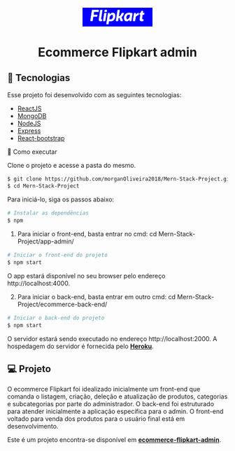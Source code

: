 <p align="center">
  <img alt="Flipkart" src=".github/logo.svg" width="160px">
</p>

<h1 align="center">
   Ecommerce Flipkart admin
</h1>

## 🧪 Tecnologias

Esse projeto foi desenvolvido com as seguintes tecnologias:

- [ReactJS](https://reactjs.org)
- [MongoDB](https://www.mongodb.com/)
- [NodeJS](https://www.typescriptlang.org/)
- [Express](https://expressjs.com/pt-br/)
- [React-bootstrap](https://react-bootstrap.github.io/)

🚀 Como executar

Clone o projeto e acesse a pasta do mesmo.

```bash
$ git clone https://github.com/morganOliveira2018/Mern-Stack-Project.git
$ cd Mern-Stack-Project
```

Para iniciá-lo, siga os passos abaixo:
```bash
# Instalar as dependências
$ npm
```

1) Para iniciar o front-end, basta entrar no cmd: cd Mern-Stack-Project/app-admin/
```bash
# Iniciar o front-end do projeto
$ npm start
```
O app estará disponível no seu browser pelo endereço http://localhost:4000.

2) Para iniciar o back-end, basta entrar em outro cmd: cd Mern-Stack-Project/ecommerce-back-end/
```bash
# Iniciar o back-end do projeto
$ npm start
``` 
O servidor estará sendo executado no endereço http://localhost:2000. 
A hospedagem do servidor é fornecida pelo **[Heroku](https://id.heroku.com/login)**.

## 💻 Projeto

O ecommerce Flipkart foi idealizado inicialmente um front-end que comanda o listagem, criação, deleção e atualização de produtos, categorias e subcategorias por parte do administrador. O back-end foi estruturado para atender inicialmente a aplicação específica para o admin. O front-end voltado para venda dos produtos para o usuário final está em desenvolvimento. 

Este é um projeto encontra-se disponível em **[ecommerce-flipkart-admin](https://ecommerce-appadmin-mern.herokuapp.com/signin)**.
